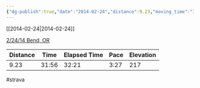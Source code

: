```yaml
---
{"dg-publish":true,"date":"2014-02-24","distance":9.23,"moving_time":"31:56","elapsed_time":"32:21","pace":"3:27","total_elevation_gain":217,"url":"https://www.strava.com/activities/139723498","permalink":"/01-personal/strava/2014-02-24-2-24-14-bend-or/","dgPassFrontmatter":true}
---
```



[[2014-02-24\|2014-02-24]]

[2/24/14 Bend, OR](https://www.strava.com/activities/139723498)

| Distance | Time  | Elapsed Time | Pace | Elevation |
| -------- | ----- | ------------ | ---- | --------- |
| 9.23     | 31:56 | 32:21        | 3:27 | 217       |




#strava
